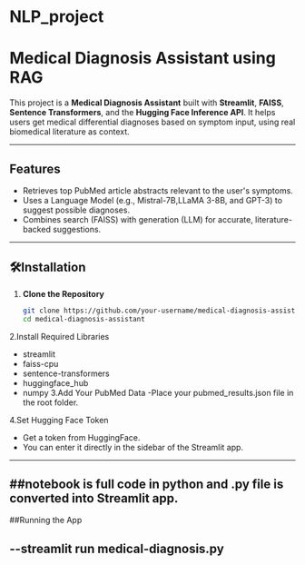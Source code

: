 # NLP_project
# Medical Diagnosis Assistant using RAG

This project is a **Medical Diagnosis Assistant** built with **Streamlit**, **FAISS**, **Sentence Transformers**, and the **Hugging Face Inference API**. It helps users get medical differential diagnoses based on symptom input, using real biomedical literature as context.

---

## Features

-  Retrieves top PubMed article abstracts relevant to the user's symptoms.
-  Uses a Language Model (e.g., Mistral-7B,LLaMA 3-8B, and GPT-3) to suggest possible diagnoses.
- Combines search (FAISS) with generation (LLM) for accurate, literature-backed suggestions.

---

## 🛠Installation

1. **Clone the Repository**
   ```bash
   git clone https://github.com/your-username/medical-diagnosis-assistant.git
   cd medical-diagnosis-assistant

2.Install Required Libraries
 - streamlit
 - faiss-cpu
 - sentence-transformers
 - huggingface_hub
 - numpy
3.Add Your PubMed Data
-Place your pubmed_results.json file in the root folder.

4.Set Hugging Face Token
- Get a token from HuggingFace.
- You can enter it directly in the sidebar of the Streamlit app.

---

##notebook is full code in python and .py file is converted into Streamlit app.
---

##Running the App


--streamlit run medical-diagnosis.py
---
